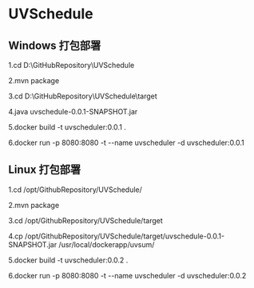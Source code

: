 # UVSchedule

## Windows 打包部署

1.cd D:\GitHubRepository\UVSchedule

2.mvn package

3.cd D:\GitHubRepository\UVSchedule\target

4.java uvschedule-0.0.1-SNAPSHOT.jar

5.docker build -t uvscheduler:0.0.1 .

6.docker run -p 8080:8080 -t --name uvscheduler -d uvscheduler:0.0.1

## Linux 打包部署

1.cd /opt/GithubRepository/UVSchedule/

2.mvn package

3.cd /opt/GithubRepository/UVSchedule/target

4.cp /opt/GithubRepository/UVSchedule/target/uvschedule-0.0.1-SNAPSHOT.jar /usr/local/dockerapp/uvsum/

5.docker build -t uvscheduler:0.0.2 .

6.docker run -p 8080:8080 -t --name uvscheduler -d uvscheduler:0.0.2